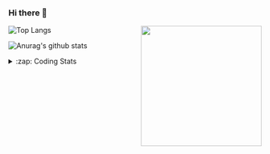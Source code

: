 ### Hi there 👋

<!--
**tao8687/tao8687** is a ✨ _special_ ✨ repository because its `README.md` (this file) appears on your GitHub profile.

Here are some ideas to get you started:

- 🔭 I’m currently working on ...
- 🌱 I’m currently learning ...
- 👯 I’m looking to collaborate on ...
- 🤔 I’m looking for help with ...
- 💬 Ask me about ...
- 📫 How to reach me: ...
- 😄 Pronouns: ...
- ⚡ Fun fact: ...
-->

<img align='right' src="https://media.giphy.com/media/M9gbBd9nbDrOTu1Mqx/giphy.gif" width="240">

  
![Top Langs](https://github-readme-stats.vercel.app/api/top-langs/?username=tao8687&layout=compact&title_color=23238E&text_color=A67D3D)

![Anurag's github stats](https://github-readme-stats.vercel.app/api?username=tao8687&show_icons=true&&text_color=A67D3D&title_color=23238E&show_icons=false&count_private=true&hide=stars)

<details>
  <summary>:zap: Coding Stats</summary>
  <br>
    
<!--START_SECTION:waka-->

```txt
From: 03 August 2025 - To: 10 August 2025

C++               2 hrs 3 mins    ████████████████▒░░░░░░░░   64.97 %
XML               22 mins         ███░░░░░░░░░░░░░░░░░░░░░░   11.86 %
Protocol Buffer   22 mins         ███░░░░░░░░░░░░░░░░░░░░░░   11.71 %
JSON              8 mins          █░░░░░░░░░░░░░░░░░░░░░░░░   04.53 %
C                 8 mins          █░░░░░░░░░░░░░░░░░░░░░░░░   04.27 %
```

<!--END_SECTION:waka-->
</details>
